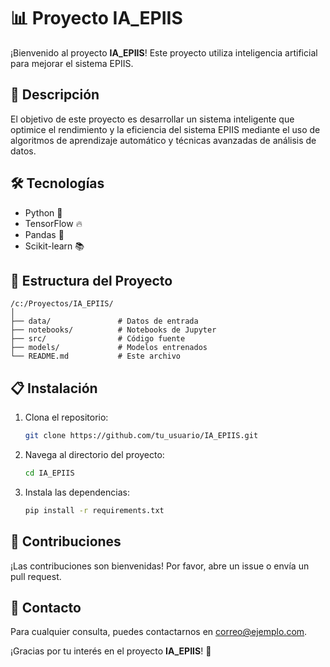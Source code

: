 # 📊 Proyecto IA_EPIIS

¡Bienvenido al proyecto **IA_EPIIS**! Este proyecto utiliza inteligencia artificial para mejorar el sistema EPIIS.

## 🚀 Descripción

El objetivo de este proyecto es desarrollar un sistema inteligente que optimice el rendimiento y la eficiencia del sistema EPIIS mediante el uso de algoritmos de aprendizaje automático y técnicas avanzadas de análisis de datos.

## 🛠️ Tecnologías

- Python 🐍
- TensorFlow 🔥
- Pandas 🐼
- Scikit-learn 📚

## 📁 Estructura del Proyecto

```
/c:/Proyectos/IA_EPIIS/
│
├── data/               # Datos de entrada
├── notebooks/          # Notebooks de Jupyter
├── src/                # Código fuente
├── models/             # Modelos entrenados
└── README.md           # Este archivo
```

## 📋 Instalación

1. Clona el repositorio:
    ```bash
    git clone https://github.com/tu_usuario/IA_EPIIS.git
    ```
2. Navega al directorio del proyecto:
    ```bash
    cd IA_EPIIS
    ```
3. Instala las dependencias:
    ```bash
    pip install -r requirements.txt
    ```

## 🤝 Contribuciones

¡Las contribuciones son bienvenidas! Por favor, abre un issue o envía un pull request.

## 📧 Contacto

Para cualquier consulta, puedes contactarnos en [correo@ejemplo.com](mailto:correo@ejemplo.com).

¡Gracias por tu interés en el proyecto **IA_EPIIS**! 🎉